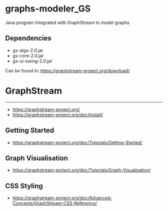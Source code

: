 # graphs-modeler_GS
Java program Integrated with GraphStream to model graphs

## Dependencies
- gs-algo-2.0.jar
- gs-core-2.0.jar
- gs-ui-swing-2.0.jar

Can be found in: https://graphstream-project.org/download/

# GraphStream
---
- https://graphstream-project.org/
- https://graphstream-project.org/doc/Install/
## Getting Started
- https://graphstream-project.org/doc/Tutorials/Getting-Started/
## Graph Visualisation
- https://graphstream-project.org/doc/Tutorials/Graph-Visualisation/
## CSS Styling
- https://graphstream-project.org/doc/Advanced-Concepts/GraphStream-CSS-Reference/
